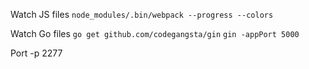 
Watch JS files
`node_modules/.bin/webpack --progress --colors`

Watch Go files
`go get github.com/codegangsta/gin`
`gin -appPort 5000`

Port
-p 2277
